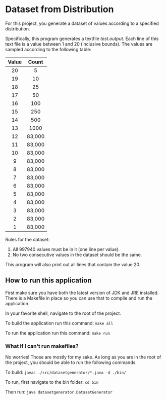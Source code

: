 # Dataset from Distribution

For this project, you generate a dataset of values according to a specified
distribution.

Specifically, this program generates a textfile *test.output*. Each line
of this text file is a value between 1 and 20 (inclusive bounds). The values
are sampled according to the following table:

| Value | Count          |
|:-----:|:--------------:|
| 20    | 5              |
| 19    | 10             |
| 18    | 25             |
| 17    | 50             |
| 16    | 100            |
| 15    | 250            |
| 14    | 500            |
| 13    | 1000           |
| 12    | 83,000         |
| 11    | 83,000         |
| 10    | 83,000         |
|  9    | 83,000         |
|  8    | 83,000         |
|  7    | 83,000         |
|  6    | 83,000         |
|  5    | 83,000         |
|  4    | 83,000         |
|  3    | 83,000         |
|  2    | 83,000         |
|  1    | 83,000         |

Rules for the dataset:
1. All 997940 values must be in it (one line per value).
2. No two consecutive values in the dataset should be the same.

This program will also print out all lines that contain the value 20.

## How to run this application
First make sure you have both the latest version of JDK and JRE installed.
There is a Makefile in place so you can use that to compile and run the application.

In your favorite shell, navigate to the root of the project.

To build the application run this command:
`make all`

To run the application run this command:
`make run`

### What if I can't run makefiles?
No worries! Those are mostly for my sake. As long as you are in the root of the project,
you should be able to run the following commands.

To build:
`javac ./src/datasetgenerator/*.java -d ./bin/`

To run, first navigate to the bin folder:
`cd bin`

Then run:
`java datasetgenerator.DatasetGenerator`

